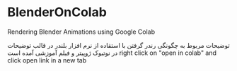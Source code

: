 # BlenderOnColab
Rendering Blender Animations using Google Colab

توضیحات مربوط به چگونگی رندر گرفتن با استقاده از نرم افزار بلندر در قالب توضیحات در نوتبوک ژوپیتر و فیلم آموزشی آمده است
right click on "open in colab" and click open link in a new tab
